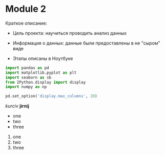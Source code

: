 # Module 2

Краткое описание:

- Цель проекта:
научиться проводить анализ данных  

- Информация о данных: данные были предоставлены в не "сыром" виде

- Этапы описаны в Ноутбуке
```python
import pandas as pd
import matplotlib.pyplot as plt
import seaborn as sb
from IPython.display import display
import numpy as np

pd.set_option('display.max_columns', 20)
```
_kurciv_
__jirnij__
- one
- two
- three

1. one
1. two
1. three


